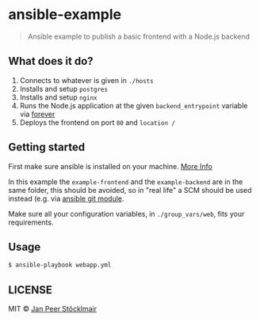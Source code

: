 # ansible-example

> Ansible example to publish a basic frontend with a Node.js backend

## What does it do?

1. Connects to whatever is given in `./hosts`
1. Installs and setup `postgres`
1. Installs and setup `nginx`
1. Runs the Node.js application at the given `backend_entrypoint` variable via [forever](https://www.npmjs.com/package/forever)
1. Deploys the frontend on port `80` and `location /`

## Getting started

First make sure ansible is installed on your machine. [More Info](http://docs.ansible.com/ansible/intro_installation.html)

In this example the `example-frontend` and the `example-backend` are in the same folder, this should be avoided, so in "real life" a SCM should be used instead (e.g. via [ansible git module](http://docs.ansible.com/ansible/git_module.html).

Make sure all your configuration variables, in `./group_vars/web`, fits your requirements.

## Usage

```sh
$ ansible-playbook webapp.yml
```

## LICENSE

MIT © [Jan Peer Stöcklmair](https://www.jpeer.at)
